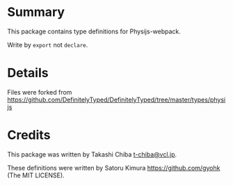 # Summary
This package contains type definitions for Physijs-webpack.

Write by `export` not `declare`.

# Details
Files were forked from https://github.com/DefinitelyTyped/DefinitelyTyped/tree/master/types/physijs

# Credits
This package was written by Takashi Chiba <t-chiba@vcl.jp>.

These definitions were written by Satoru Kimura <https://github.com/gyohk> (The MIT LICENSE).
